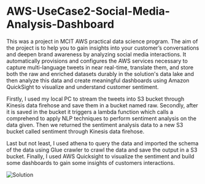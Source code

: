 # AWS-UseCase2-Social-Media-Analysis-Dashboard

This was a project in MCIT AWS practical data science program. The aim of the project is to help you to gain insights into your customer’s conversations and deepen brand awareness by analyzing social media interactions. It automatically provisions and configures the AWS services necessary to capture multi-language tweets in near real-time, translate them, and store both the raw and enriched datasets durably in the solution's data lake and then analyze this data and create meaningful dashboards using Amazon QuickSight to visualize and understand customer sentiment.

Firstly, I used my local PC to stream the tweets into S3 bucket through Kinesis data firehose and save them in a bucket named raw. Secondly, after it is saved in the bucket it triggers a lambda function which calls a comprehend to apply NLP techniques to perform sentiment analysis on the data given. Then we returned the sentiment analysis data to a new S3 bucket called sentiment through Kinesis data firehose.

Last but not least, I used athena to query the data and imported the schema of the data using Glue crawler to crawl the data and save the output in a S3 bucket. Finally, I used AWS Quicksight to visualize the sentiment and build some dashboards to gain some insights of customers interactions.



![Solution](https://user-images.githubusercontent.com/86932668/174322537-7ca9f503-3c0c-4b88-9cd7-3a855465ce8b.png)
